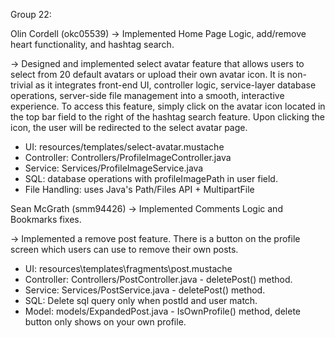 Group 22:

Olin Cordell (okc05539)
-> Implemented Home Page Logic, add/remove heart functionality, and hashtag search.

-> Designed and implemented select avatar feature that allows users to
  select from 20 default avatars or upload their own avatar icon. It is non-trivial
  as it integrates front-end UI, controller logic, service-layer database operations,
  server-side file management into a smooth, interactive experience. To access this
  feature, simply click on the avatar icon located in the top bar field to the right
  of the hashtag search feature. Upon clicking the icon, the user will be redirected
  to the select avatar page.
  - UI: resources/templates/select-avatar.mustache
  - Controller: Controllers/ProfileImageController.java
  - Service: Services/ProfileImageService.java
  - SQL: database operations with profileImagePath in user field.
  - File Handling: uses Java's Path/Files API + MultipartFile


Sean McGrath (smm94426)
-> Implemented Comments Logic and Bookmarks fixes.

-> Implemented a remove post feature. There is a button on the profile screen which users
can use to remove their own posts.
  - UI: resources\templates\fragments\post.mustache
  - Controller: Controllers/PostController.java - deletePost() method.
  - Service: Services/PostService.java - deletePost() method.
  - SQL: Delete sql query only when postId and user match.
  - Model: models/ExpandedPost.java - IsOwnProfile() method, delete button only shows on your own profile.
